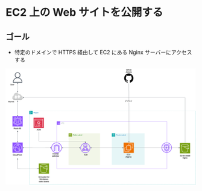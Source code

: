 # EC2 上の Web サイトを公開する

## ゴール

- 特定のドメインで HTTPS 経由して EC2 にある Nginx サーバーにアクセスする

<img src="static-site-on-ec2.drawio.png" />
